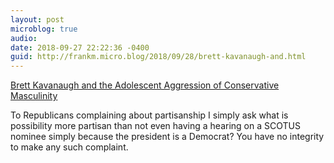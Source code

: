```yaml
---
layout: post
microblog: true
audio: 
date: 2018-09-27 22:22:36 -0400
guid: http://frankm.micro.blog/2018/09/28/brett-kavanaugh-and.html
---
```

[Brett Kavanaugh and the Adolescent Aggression of Conservative Masculinity](https://www.newyorker.com/news/current/brett-kavanaughs-adolescent-temper-tantrum-before-the-senate-judiciary-committee)

To Republicans complaining about partisanship I simply ask what is possibility more partisan than not even having a hearing on a SCOTUS nominee simply because the president is a Democrat? You have no integrity to make any such complaint. 
